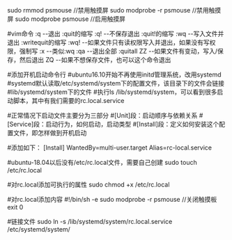 sudo rmmod psmouse //禁用触摸屏
sudo modprobe -r psmouse //禁用触摸屏
sudo modprobe psmouse //启用触摸屏

#vim命令
:q   --退出 :quit的缩写
:q!  --不保存退出 :quit!的缩写
:wq  --写入文件并退出 :writequit的缩写
:wq! --如果文件只有读权限写入并退出，如果没有写权限，强制写
:x   --类似:wq
:qa  --退出全部 :quitall
ZZ   --如果文件有变动，写入/保存，然后退出
ZQ   --如果不想保存文件，也可以这个命令退出

#添加开机启动命令行
#ubuntu16.10开始不再使用initd管理系统，改用systemd
#systemd默认读取/etc/systemd/system下的配置文件，该目录下的文件会链接
#lib/systemd/system下的文件
#执行ls /lib/systemd/system，可以看到很多启动脚本，其中有我们需要的rc.local.service

#正常情况下启动文件主要分为三部分
#[Unit]段：启动顺序与依赖关系
#[Service]段：启动行为，如何启动，启动类型
#[Install]段：定义如何安装这个配置文件，即怎样做到开机启动

#添加如下：
[Install]
WantedBy=multi-user.target
Alias=rc-local.service

#ubuntu-18.04以后没有/etc/rc.local文件，需要自己创建
sudo touch /etc/rc.local

#对rc.local添加可执行的属性
sudo chmod +x /etc/rc.local

#对rc.local添加内容
#!/bin/sh -e
sudo modprobe -r psmouse //关闭触摸板
exit 0

#链接文件
sudo ln  -s /lib/systemd/system/rc.local.service /etc/systemd/system/






